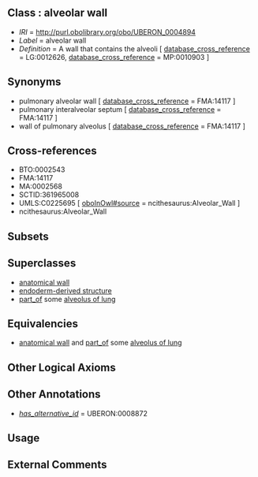 
## Class : alveolar wall

 * *IRI* = http://purl.obolibrary.org/obo/UBERON_0004894
 * *Label* = alveolar wall
 * *Definition* = A wall that contains the alveoli [ [database_cross_reference](../../ef/oboInOwl#hasDbXref.md) = LG:0012626, [database_cross_reference](../../ef/oboInOwl#hasDbXref.md) = MP:0010903 ]

## Synonyms

 * pulmonary alveolar wall [ [database_cross_reference](../../ef/oboInOwl#hasDbXref.md) = FMA:14117 ]
 * pulmonary interalveolar septum [ [database_cross_reference](../../ef/oboInOwl#hasDbXref.md) = FMA:14117 ]
 * wall of pulmonary alveolus [ [database_cross_reference](../../ef/oboInOwl#hasDbXref.md) = FMA:14117 ]

## Cross-references

 * BTO:0002543
 * FMA:14117
 * MA:0002568
 * SCTID:361965008
 * UMLS:C0225695 [ [oboInOwl#source](../../ce/oboInOwl#source.md) = ncithesaurus:Alveolar_Wall ]
 * ncithesaurus:Alveolar_Wall

## Subsets


## Superclasses

 * [anatomical wall](../../UBERON/60/UBERON_0000060.md)
 * [endoderm-derived structure](../../UBERON/19/UBERON_0004119.md)
 * [part_of](../../BFO/50/BFO_0000050.md) some [alveolus of lung](../../UBERON/99/UBERON_0002299.md)

## Equivalencies

 * [anatomical wall](../../UBERON/60/UBERON_0000060.md) and [part_of](../../BFO/50/BFO_0000050.md) some [alveolus of lung](../../UBERON/99/UBERON_0002299.md)

## Other Logical Axioms


## Other Annotations

 * *[has_alternative_id](../../Id/oboInOwl#hasAlternativeId.md)* = UBERON:0008872

## Usage


## External Comments

